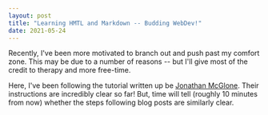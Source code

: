 ```yaml
---
layout: post
title: "Learning HMTL and Markdown -- Budding WebDev!"
date: 2021-05-24
---
```


Recently, I've been more motivated to branch out and push past my comfort zone. This may be due to a number of reasons -- but I'll
give most of the credit to therapy and more free-time.

Here, I've been following the tutorial written up be [Jonathan McGlone](http://jmcglone.com/guides/github-pages/). Their instructions are
incredibly clear so far! But, time will tell (roughly 10 minutes from now) whether the steps following blog posts are similarly clear.
